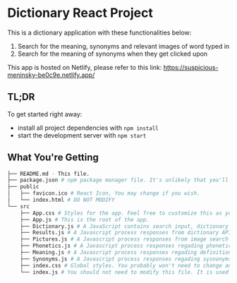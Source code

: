 # Dictionary React Project

This is a dictionary application with these functionalities below:

1. Search for the meaning, synonyms and relevant images of word typed in
2. Search for the meaning of synonyms when they get clicked upon

This app is hosted on Netlify, please refer to this link: https://suspicious-meninsky-be0c9e.netlify.app/

## TL;DR

To get started right away:

- install all project dependencies with `npm install`
- start the development server with `npm start`

## What You're Getting

```bash
├── README.md - This file.
├── package.json # npm package manager file. It's unlikely that you'll need to modify this.
├── public
│   ├── favicon.ico # React Icon, You may change if you wish.
│   └── index.html # DO NOT MODIFY
└── src
    ├── App.css # Styles for the app. Feel free to customize this as you desire.
    ├── App.js # This is the root of the app.
    ├── Dictionary.js # A JavaScript contains search input, dictionary API and image search API
    ├── Results.js # A Javascript process responses from dictionary API
    ├── Pictures.js # A Javascript process responses from image search API
    ├── Phonetics.js # A Javascript process responses regading phonetic info from dictionary API
    ├── Meaning.js # A Javascript process responses regading definition info from dictionary API
    ├── Synonyms.js # A Javascript process responses regading sysnonyms info from dictionary API
    ├── index.css # Global styles. You probably won't need to change anything here.
    └── index.js # You should not need to modify this file. It is used for DOM rendering only.
```
